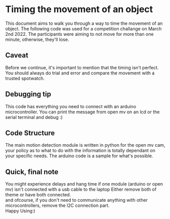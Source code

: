 # Timing the movement of an object
This document aims to walk you through a way to time the movement of an object. The following code was used for a competition challange on March 2nd 2022. The participants were aiming to not move for more than one minute, otherwise, they'll lose.

## Caveat
Before we continue, it's important to mention that the timing isn't perfect. You should always do trial and error and compare the movement with a trusted spotwatch. 
## Debugging tip
This code has everything you need to connect with an arduino microcontroller. You can print the message from open mv on an lcd
or the serial terminal and debug :)

## Code Structure
The main motion detection module is written in python for the open mv cam, your policy as to what to do with the information 
is totally dependant on your specific needs. The arduino code is a sample for what's possible. 

## Quick, final note
You might experience delays and hang time if one module (arduino or open mv) isn't connected with a usb cable to the laptop
Either remove both of theme or have both connected.<br/>
and ofcourse, if you don't need to communicate anything with other microcontrollers, remove the I2C connection part. <br/>
Happy Using:)
